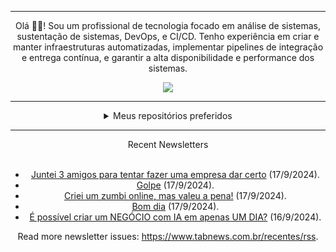 <div align="center">
<hr>
<p>Olá 👋🏾! Sou um profissional de tecnologia focado em análise de sistemas, sustentação de sistemas, DevOps, e CI/CD. Tenho experiência em criar e manter infraestruturas automatizadas, implementar pipelines de integração e entrega contínua, e garantir a alta disponibilidade e performance dos sistemas.</p>
  <img src="https://media.giphy.com/media/yAGIvCiwPJn5C/giphy.gif">
<hr>
  <details>
  <summary>Meus repositórios preferidos</summary>
  <br />
  Alguns dos meus melhores repositórios:
  <br />
<br />
  <ul><li><a href=https://github.com/KubeNerd/aluratube target="_blank" rel="noopener noreferrer">KubeNerd/aluratube</a> (<b>0</b> ✨ and <b>0</b> 🍴): Aluratube - Desenvolvido durante a imersão React da Alura no final de 2022</li><li><a href=https://github.com/KubeNerd/nlw-ia target="_blank" rel="noopener noreferrer">KubeNerd/nlw-ia</a> (<b>0</b> ✨ and <b>0</b> 🍴): Projeto desenvolvido durante a NLW IA - Usando a API da OPENAI</li><li><a href=https://github.com/KubeNerd/nlw-journey-ia target="_blank" rel="noopener noreferrer">KubeNerd/nlw-journey-ia</a> (<b>0</b> ✨ and <b>0</b> 🍴): NLW IA - Agent de viagens usando python + langchain + GPT</li>
<li>More coming soon :).</li>
</ul>
  </details>
  <hr/>
    <summary>Recent Newsletters</summary>
  <br />
  <ul>
    <li><a href=https://www.tabnews.com.br/Igokko/juntei-3-amigos-para-tentar-fazer-uma-empresa-dar-certo target="_blank" rel="noopener noreferrer">Juntei 3 amigos para tentar fazer uma empresa dar certo</a> (17/9/2024).</li><li><a href=https://www.tabnews.com.br/williancarddd/golpe target="_blank" rel="noopener noreferrer">Golpe</a> (17/9/2024).</li><li><a href=https://www.tabnews.com.br/lucianotonet/criei-um-zumbi-online-mas-valeu-a-pena target="_blank" rel="noopener noreferrer">Criei um zumbi online, mas valeu a pena!</a> (17/9/2024).</li><li><a href=https://www.tabnews.com.br/batata/bom-dia target="_blank" rel="noopener noreferrer">Bom dia</a> (17/9/2024).</li><li><a href=https://www.tabnews.com.br/jefersonolivaras/e-possivel-criar-um-negocio-com-ia-em-apenas-um-dia target="_blank" rel="noopener noreferrer">É possível criar um NEGÓCIO com IA em apenas UM DIA?</a> (16/9/2024).</li>
  </ul>
<p>Read more newsletter issues: <a href="https://www.tabnews.com.br/recentes/rss">https://www.tabnews.com.br/recentes/rss</a>.</p>
  </details>
